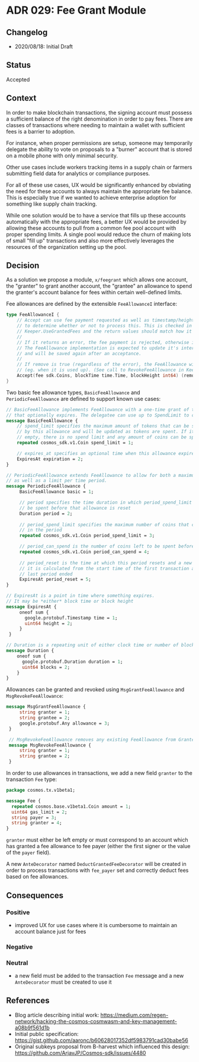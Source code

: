 # ADR 029: Fee Grant Module

## Changelog

- 2020/08/18: Initial Draft

## Status

Accepted

## Context

In order to make blockchain transactions, the signing account must possess a sufficient balance of the right denomination
in order to pay fees. There are classes of transactions where needing to maintain a wallet with sufficient fees is a
barrier to adoption.

For instance, when proper permissions are setup, someone may temporarily delegate the ability to vote on proposals to
a "burner" account that is stored on a mobile phone with only minimal security.

Other use cases include workers tracking items in a supply chain or farmers submitting field data for analytics
or compliance purposes.

For all of these use cases, UX would be significantly enhanced by obviating the need for these accounts to always
maintain the appropriate fee balance. This is especially true if we wanted to achieve enterprise adoption for something
like supply chain tracking.

While one solution would be to have a service that fills up these accounts automatically with the appropriate fees, a better UX
would be provided by allowing these accounts to pull from a common fee pool account with proper spending limits.
A single pool would reduce the churn of making lots of small "fill up" transactions and also more effectively leverages
the resources of the organization setting up the pool.

## Decision

As a solution we propose a module, `x/feegrant` which allows one account, the "granter" to grant another account, the "grantee"
an allowance to spend the granter's account balance for fees within certain well-defined limits.

Fee allowances are defined by the extensible `FeeAllowanceI` interface:

```go
type FeeAllowanceI {
    // Accept can use fee payment requested as well as timestamp/height of the current block
 	// to determine whether or not to process this. This is checked in
 	// Keeper.UseGrantedFees and the return values should match how it is handled there.
 	//
 	// If it returns an error, the fee payment is rejected, otherwise it is accepted.
 	// The FeeAllowance implementation is expected to update it's internal state
 	// and will be saved again after an acceptance.
 	//
 	// If remove is true (regardless of the error), the FeeAllowance will be deleted from storage
 	// (eg. when it is used up). (See call to RevokeFeeAllowance in Keeper.UseGrantedFees)
 	Accept(fee sdk.Coins, blockTime time.Time, blockHeight int64) (remove bool, err error)
}
```

Two basic fee allowance types, `BasicFeeAllowance` and `PeriodicFeeAllowance` are defined to support known use cases:

```proto
// BasicFeeAllowance implements FeeAllowance with a one-time grant of tokens
// that optionally expires. The delegatee can use up to SpendLimit to cover fees.
message BasicFeeAllowance {
	// spend_limit specifies the maximum amount of tokens that can be spent
	// by this allowance and will be updated as tokens are spent. If it is
	// empty, there is no spend limit and any amount of coins can be spent.
    repeated cosmos_sdk.v1.Coin spend_limit = 1;

    // expires_at specifies an optional time when this allowance expires
    ExpiresAt expiration = 2;
}

// PeriodicFeeAllowance extends FeeAllowance to allow for both a maximum cap,
// as well as a limit per time period.
message PeriodicFeeAllowance {
     BasicFeeAllowance basic = 1;

     // period specifies the time duration in which period_spend_limit coins can
     // be spent before that allowance is reset
     Duration period = 2;
 
     // period_spend_limit specifies the maximum number of coins that can be spent
     // in the period
     repeated cosmos_sdk.v1.Coin period_spend_limit = 3;

     // period_can_spend is the number of coins left to be spent before the period_reset time
     repeated cosmos_sdk.v1.Coin period_can_spend = 4;
 
     // period_reset is the time at which this period resets and a new one begins,
     // it is calculated from the start time of the first transaction after the
     // last period ended
     ExpiresAt period_reset = 5;
}

// ExpiresAt is a point in time where something expires.
// It may be *either* block time or block height
message ExpiresAt {
     oneof sum {
       google.protobuf.Timestamp time = 1;
       uint64 height = 2;
     }
 }

// Duration is a repeating unit of either clock time or number of blocks.
message Duration {
    oneof sum {
      google.protobuf.Duration duration = 1;
      uint64 blocks = 2;
    }
}

```

Allowances can be granted and revoked using `MsgGrantFeeAllowance` and `MsgRevokeFeeAllowance`:

```proto
message MsgGrantFeeAllowance {
     string granter = 1;
     string grantee = 2;
     google.protobuf.Any allowance = 3;
 }

 // MsgRevokeFeeAllowance removes any existing FeeAllowance from Granter to Grantee.
 message MsgRevokeFeeAllowance {
     string granter = 1;
     string grantee = 2;
 }
```

In order to use allowances in transactions, we add a new field `granter` to the transaction `Fee` type:
```proto
package cosmos.tx.v1beta1;

message Fee {
  repeated cosmos.base.v1beta1.Coin amount = 1;
  uint64 gas_limit = 2;
  string payer = 3;
  string granter = 4;
}
```

`granter` must either be left empty or must correspond to an account which has granted
a fee allowance to fee payer (either the first signer or the value of the `payer` field).

A new `AnteDecorator` named `DeductGrantedFeeDecorator` will be created in order to process transactions with `fee_payer`
set and correctly deduct fees based on fee allowances.

## Consequences

### Positive

- improved UX for use cases where it is cumbersome to maintain an account balance just for fees

### Negative

### Neutral

- a new field must be added to the transaction `Fee` message and a new `AnteDecorator` must be
created to use it

## References

- Blog article describing initial work: https://medium.com/regen-network/hacking-the-cosmos-cosmwasm-and-key-management-a08b9f561d1b
- Initial public specification: https://gist.github.com/aaronc/b60628017352df5983791cad30babe56
- Original subkeys proposal from B-harvest which influenced this design: https://github.com/ArjavJP/Cosmos-sdk/issues/4480
